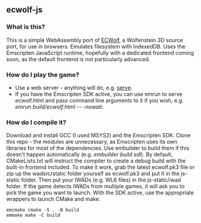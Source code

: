 ## ecwolf-js

### What is this?

This is a simple WebAssembly port of [ECWolf](https://maniacsvault.net/ecwolf/), a Wolfenstein 3D source port, for use in browsers. Emulates filesystem with IndexedDB. Uses the Emscripten JavaScript runtime, hopefully with a dedicated frontend coming soon, as the default frontend is not particularly advanced.

### How do I play the game?

- Use a web server - anything will do, e.g. [serve](https://www.npmjs.com/package/serve).
- If you have the Emscripten SDK active, you can use emrun to serve ecwolf.html and pass command line arguments to it if you wish, e.g. _emrun build/ecwolf.html -- -nowait_.

### How do I compile it?

Download and install GCC (I used MSYS2) and the Emscripten SDK. Clone this repo - the modules are unnecessary, as Emscripten uses its own libraries for most of the dependencies. Use embuilder to build them if this doesn't happen automatically (e.g. _embuilder build sdl_). By default, CMakeLists.txt will instruct the compiler to create a debug build with the built-in frontend included. To make it work, grab the latest ecwolf.pk3 file or zip up the wadsrc/static folder yourself as ecwolf.pk3 and put it in the js-static folder. Then put your IWADs (e.g. WL6 files) in the js-static/iwad folder. If the game detects IWADs from multiple games, it will ask you to pick the game you want to launch. With the SDK active, use the appropriate wrappers to launch CMake and make:

```
emcmake cmake -S . -B build
emmake make -C build
```
